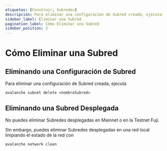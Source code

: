 ```yaml
---
etiquetas: [Construir, Subredes]
descripción: Para eliminar una configuración de Subred creada, ejecuta `avalanche subnet delete <nombreSubred>`.
sidebar_label: Eliminar una Subred
pagination_label: Cómo Eliminar una Subred
sidebar_position: 2
---
```


# Cómo Eliminar una Subred

## Eliminando una Configuración de Subred

Para eliminar una configuración de Subred creada, ejecuta

`avalanche subnet delete <nombreSubred>`

## Eliminando una Subred Desplegada

No puedes eliminar Subredes desplegadas en Mainnet o en la Testnet Fuji.

Sin embargo, puedes eliminar Subredes desplegadas en una red local limpiando el estado de la red con

```shell
avalanche network clean
```
